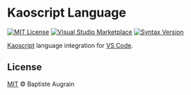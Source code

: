 Kaoscript Language
==================

[![MIT License](https://img.shields.io/badge/license-MIT-blue.svg?style=flat)](./LICENSE)
[![Visual Studio Marketplace](https://img.shields.io/visual-studio-marketplace/v/kaoscript.kaoscript-language.svg?style=flat&label=VSCode&color=green)](https://marketplace.visualstudio.com/items?itemName=kaoscript.kaoscript-language)
[![Syntax Version](https://img.shields.io/badge/syntax-v0.9%20/%20lastest-success.svg?style=flat)](https://github.com/kaoscript/kaoscript)

[Kaoscript](https://github.com/kaoscript/kaoscript) language integration for [VS Code](https://code.visualstudio.com/).

License
-------

[MIT](http://www.opensource.org/licenses/mit-license.php) &copy; Baptiste Augrain